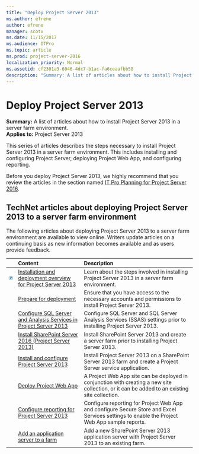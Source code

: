 ```yaml
---
title: "Deploy Project Server 2013"
ms.author: efrene
author: efrene
manager: scotv
ms.date: 11/15/2017
ms.audience: ITPro
ms.topic: article
ms.prod: project-server-2016
localization_priority: Normal
ms.assetid: cf2301a3-6046-4dc7-b1ac-fa6ceaafbb58
description: "Summary: A list of articles about how to install Project Server 2013 in a server farm environment."
---
```


# Deploy Project Server 2013
 
 **Summary:** A list of articles about how to install Project Server 2013 in a server farm environment.<br/>
**Applies to:** Project Server 2013
  
This series of articles describes the steps necessary to install Project Server 2013 in a server farm environment. This includes installing and configuring Project Server, deploying Project Web App, and configuring reporting.
  
Before you deploy Project Server 2013, we highly recommend that you review the articles in the section named [IT Pro Planning for Project Server 2016](it-pro-planning-for-project-server-2016.md).
  
## TechNet articles about deploying Project Server 2013 to a server farm environment

The following articles about deploying Project Server 2013 to a server farm environment are available to view online. Writers update articles on a continuing basis as new information becomes available and as users provide feedback.
  
||**Content**|**Description**|
|:-----|:-----|:-----|
|![Building blocks](images/mod_icon_buildingblock_M.png)|[Installation and deployment overview for Project Server 2013](installation-and-deployment-overview-for-project-server-2013.md) <br/> |Learn about the steps involved in installing Project Server 2013 in a server farm environment.  <br/> |
||[Prepare for deployment](http://technet.microsoft.com/library/5eb36d04-7d13-4495-a00e-dfa28986223c.aspx) <br/> |Ensure that you have access to the necessary accounts and permissions to install Project Server 2013.  <br/> |
||[Configure SQL Server and Analysis Services in Project Server 2013](configure-sql-server-and-analysis-services-in-project-server-2013-0.md) <br/> |Configure SQL Server and SQL Server Analysis Services (SSAS) settings prior to installing Project Server 2013.  <br/> |
||[Install SharePoint Server 2016 (Project Server 2013)](install-sharepoint-server-2013-project-server-2013.md) <br/> |Install SharePoint Server 2013 and create a server farm prior to installing Project Server 2013.  <br/> |
||[Install and configure Project Server 2013](install-and-configure-project-server-2013.md) <br/> |Install Project Server 2013 on a SharePoint Server 2013 farm and create a Project Server service application.  <br/> |
||[Deploy Project Web App](deploy-project-web-app-0.md) <br/> |A Project Web App site can be deployed in conjunction with creating a new site collection, or it can be added to an existing site collection.  <br/> |
||[Configure reporting for Project Server 2013](http://technet.microsoft.com/library/1882695e-50f4-4bc7-9f15-18365f96caf5.aspx) <br/> |Configure reporting for Project Web App and configure Secure Store and Excel Services settings to enable the Project Web App sample reports.  <br/> |
||[Add an application server to a farm](http://technet.microsoft.com/library/e09eba0f-9931-4684-9a3a-c6c68cac8664.aspx) <br/> |Add a new SharePoint Server 2013 application server with Project Server 2013 to an existing farm.  <br/> |
   

